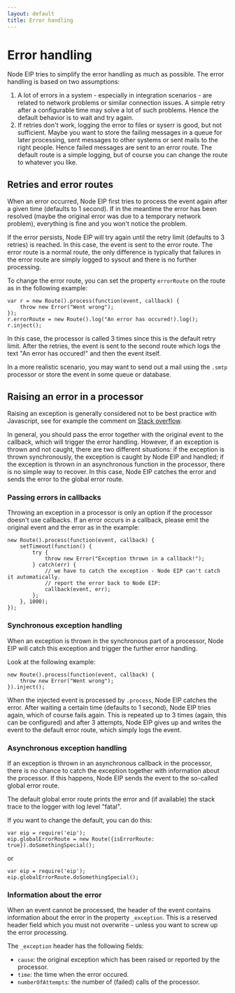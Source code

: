 ```yaml
---
layout: default
title: Error handling
---
```

# Error handling

Node EIP tries to simplify the error handling as much as possible. The error handling is based on two assumptions:

1. A lot of errors in a system - especially in integration scenarios - are related to network problems
   or similar connection issues. A simple retry after a configurable time may solve a lot of such problems.
   Hence the default behavior is to wait and try again.
2. If retries don't work, logging the error to files or syserr is good, but not sufficient.
   Maybe you want to store the failing messages in a queue for later processing,
   sent messages to other systems or sent mails to the right people.
   Hence failed messages are sent to an error route.
   The default route is a simple logging, but of course you can change the route to whatever you like. 

## Retries and error routes

When an error occurred, Node EIP first tries to process the event again after a given time (defaults to 1 second).
If in the meantime the error has been resolved (maybe the original error was due to a temporary network problem),
everything is fine and you won't notice the problem.

If the error persists, Node EIP will try again until the retry limit (defaults to 3 retries) is reached.
In this case, the event is sent to the error route.
The error route is a normal route, the only difference is typically that failures in the error route are simply logged to sysout
and there is no further processing.

To change the error route, you can set the property `errorRoute` on the route as in the following example:

    var r = new Route().process(function(event, callback) {
    	throw new Error("Went wrong");
    });
    r.errorRoute = new Route().log("An error has occured!).log();
    r.inject();

In this case, the processor is called 3 times since this is the default retry limit.
After the retries, the event is sent to the second route which logs the text "An error has occured!"
and then the event itself.

In a more realistic scenario, you may want to send out a mail using the `.smtp` processor
or store the event in some queue or database. 

## Raising an error in a processor

Raising an exception is generally considered not to be best practice with Javascript,
see for example the comment on [Stack overflow](http://stackoverflow.com/questions/7310521/node-js-best-practice-exception-handling).

In general, you should pass the error together with the original event to the callback,
which will trigger the error handling.
However, if an exception is thrown and not caught, there are two different situations:
if the exception is thrown synchronously, the exception is caught by Node EIP and handled;
if the exception is thrown in an asynchronous function in the processor, there is no simple way to recover.
In this case, Node EIP catches the error and sends the error to the global error route.

### Passing errors in callbacks

Throwing an exception in a processor is only an option if the processor doesn't use callbacks.
If an error occurs in a callback, please emit the original event and the error as in the example:

    new Route().process(function(event, callback) {
    	setTimeout(function() {
    		try {
    			throw new Error("Exception thrown in a callback!");
    		} catch(err) {
    			// we have to catch the exception - Node EIP can't catch it automatically.
    			// report the error back to Node EIP:
    			callback(event, err);
    		};
    	}, 1000);
    });

### Synchronous exception handling

When an exception is thrown in the synchronous part of a processor,
Node EIP will catch this exception and trigger the further error handling.

Look at the following example:

    new Route().process(function(event, callback) {
    	throw new Error("Went wrong");
    }).inject();

When the injected event is processed by `.process`, Node EIP catches the error.
After waiting a certain time (defaults to 1 second), Node EIP tries again, which of course fails again.
This is repeated up to 3 times (again, this can be configured) and after 3 attempts,
Node EIP gives up and writes the event to the default error route, which simply logs the event.

### Asynchronous exception handling

If an exception is thrown in an asynchronous callback in the processor,
there is no chance to catch the exception together with information about the processor.
If this happens, Node EIP sends the event to the so-called global error route.

The default global error route prints the error and (if available) the stack trace to the logger with log level "fatal".

If you want to change the default, you can do this:

    var eip = require('eip');
    eip.globalErrorRoute = new Route({isErrorRoute: true}).doSomethingSpecial();

or 

    var eip = require('eip');
    eip.globalErrorRoute.doSomethingSpecial();

### Information about the error

When an event cannot be processed, the header of the event contains information about the error in the property `_exception`.
This is a reserved header field which you must not overwrite - unless you want to screw up the error processing.

The `_exception` header has the following fields:

* `cause`: the original exception which has been raised or reported by the processor.
* `time`: the time when the error occured.
* `numberOfAttempts`: the number of (failed) calls of the processor.   

